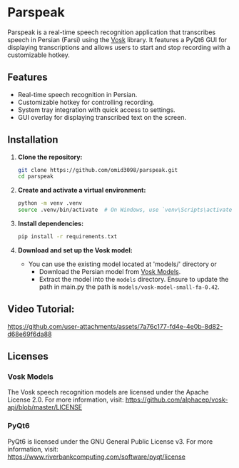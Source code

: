 # Parspeak

Parspeak is a real-time speech recognition application that transcribes speech in Persian (Farsi) using the [Vosk](https://github.com/alphacep/vosk-api) library. It features a PyQt6 GUI for displaying transcriptions and allows users to start and stop recording with a customizable hotkey.

## Features

- Real-time speech recognition in Persian.
- Customizable hotkey for controlling recording.
- System tray integration with quick access to settings.
- GUI overlay for displaying transcribed text on the screen.

## Installation

1. **Clone the repository:**

   ```bash
   git clone https://github.com/omid3098/parspeak.git
   cd parspeak
   ```

2. **Create and activate a virtual environment:**

   ```bash
   python -m venv .venv
   source .venv/bin/activate  # On Windows, use `venv\Scripts\activate`
   ```

3. **Install dependencies:**

   ```bash
   pip install -r requirements.txt
   ```

4. **Download and set up the Vosk model:**
   - You can use the existing model located at 'models/' directory or
      - Download the Persian model from [Vosk Models](https://alphacephei.com/vosk/models).
      - Extract the model into the `models` directory. Ensure to update the path in main.py the path is `models/vosk-model-small-fa-0.42`.


## Video Tutorial:


https://github.com/user-attachments/assets/7a76c177-fd4e-4e0b-8d82-d68e69f6da88



## Licenses

### Vosk Models
The Vosk speech recognition models are licensed under the Apache License 2.0.
For more information, visit: https://github.com/alphacep/vosk-api/blob/master/LICENSE

### PyQt6
PyQt6 is licensed under the GNU General Public License v3.
For more information, visit: https://www.riverbankcomputing.com/software/pyqt/license
